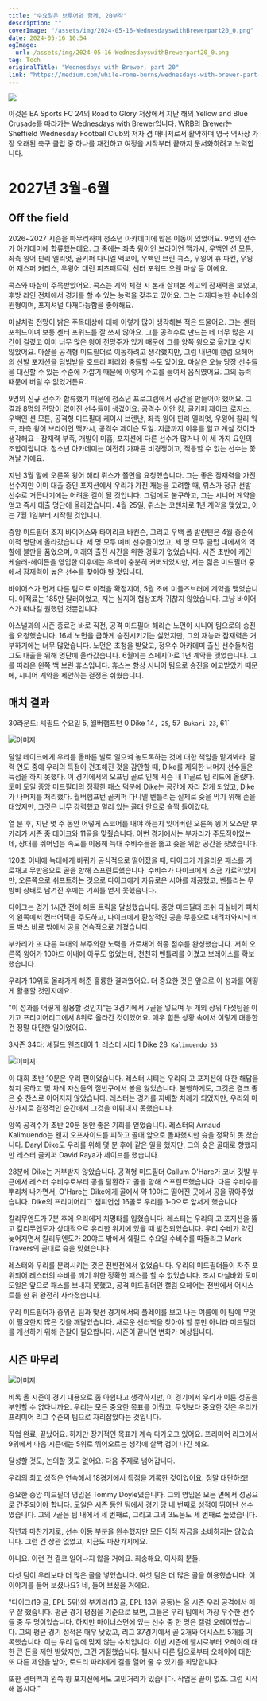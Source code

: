 ```yaml
---
title: "수요일은 브루어와 함께, 20부작"
description: ""
coverImage: "/assets/img/2024-05-16-WednesdayswithBrewerpart20_0.png"
date: 2024-05-16 10:54
ogImage: 
  url: /assets/img/2024-05-16-WednesdayswithBrewerpart20_0.png
tag: Tech
originalTitle: "Wednesdays with Brewer, part 20"
link: "https://medium.com/while-rome-burns/wednesdays-with-brewer-part-20-8ca1c8934b8e"
---
```



<img src="/assets/img/2024-05-16-WednesdayswithBrewerpart20_0.png" />

이것은 EA Sports FC 24의 Road to Glory 저장에서 지난 해의 Yellow and Blue Crusade를 따라가는 Wednesdays with Brewer입니다. WRB의 Brewer는 Sheffield Wednesday Football Club의 저자 겸 매니저로서 활약하며 영국 역사상 가장 오래된 축구 클럽 중 하나를 재건하고 여정을 시작부터 끝까지 문서화하려고 노력합니다.

# 2027년 3월-6월

## Off the field



2026~2027 시즌을 마무리하며 청소년 아카데미에 많은 이동이 있었어요. 9명의 선수가 아카데미에 합류했는데요. 그 중에는 좌측 윙어인 브라이언 맥카시, 우백인 션 모튼, 좌측 윙어 핀리 엘리엇, 골키퍼 다니엘 맥코이, 우백인 브린 콕스, 우윙어 휴 파킨, 우윙어 재스퍼 커티스, 우윙어 대런 피츠패트릭, 센터 포워드 오웬 마샬 등 이에요.

콕스와 마샬이 주목받았어요. 콕스는 계약 체결 시 본래 살펴본 최고의 잠재력을 보였고, 후방 라인 전체에서 경기를 할 수 있는 능력을 갖추고 있어요. 그는 다재다능한 수비수의 원형이며, 포지셔널 다재다능함을 좋아해요.

마샬처럼 전망이 밝은 주목대상에 대해 이렇게 많이 생각해본 적은 드물어요. 그는 센터 포워드이며 보통 센터 포워드를 잘 쓰지 않아요. 그를 공격수로 만드는 데 너무 많은 시간이 걸렸고 이미 너무 많은 윙어 전망주가 있기 때문에 그를 양쪽 윙으로 옮기고 싶지 않았어요. 마샬을 공격형 미드필더로 이동하려고 생각했지만, 그럼 내년에 캘럼 오헤어의 선발 포지션을 덤빔받을 호드리 퍼리와 충돌할 수도 있어요. 마샬은 오늘 당장 선수들을 대신할 수 있는 수준에 가깝기 때문에 이렇게 수고를 들여서 움직였어요. 그의 능력 때문에 버릴 수 없었거든요.

9명의 신규 선수가 합류했기 때문에 청소년 프로그램에서 공간을 만들어야 했어요. 그 결과 8명의 전망이 없어진 선수들이 생겼어요: 공격수 이안 킹, 골키퍼 제이크 로저스, 우백인 션 모튼, 공격형 미드필더 케이시 브렌난, 좌측 윙어 핀리 엘리엇, 우윙어 찰리 워드, 좌측 윙어 브라이언 맥카시, 공격수 제이슨 도일. 지금까지 이유를 알고 계실 것이라 생각해요 - 잠재력 부족, 개발이 미흡, 포지션에 다른 선수가 많거나 이 세 가지 요인의 조합이랍니다. 청소년 아카데미는 여전히 가파른 비경쟁이고, 적응할 수 없는 선수는 쫓겨날 거에요.



지난 3월 말에 오른쪽 윙어 해리 뤼스가 쫄면을 요청했습니다. 그는 좋은 잠재력을 가진 선수지만 이미 대출 중인 포지션에서 우리가 가진 재능을 고려할 때, 뤼스가 정규 선발 선수로 거듭나기에는 어려운 길이 될 것입니다. 그럼에도 불구하고, 그는 시니어 계약을 얻고 즉시 대출 명단에 올라갔습니다. 4월 25일, 뤼스는 코젠차로 1년 계약을 맺었고, 이는 7월 1일부터 시작될 것입니다.

중앙 미드필더 조지 바이어스와 타이리크 바킨슨, 그리고 우백 폴 발란틴은 4월 중순에 이적 명단에 올라갔습니다. 세 명 모두 예비 선수들이었고, 세 명 모두 클럽 내에서의 역할에 불만을 품었으며, 미래의 출전 시간을 위한 경로가 없었습니다. 시즌 초반에 케인 케슬러-헤이든을 영입한 이후에는 우백이 충분히 커버되었지만, 저는 젊은 미드필더 중에서 잠재력이 높은 선수를 찾아야 할 것입니다.

바이어스가 먼저 다른 팀으로 이적을 확정지어, 5월 초에 미들즈브러에 계약을 맺었습니다. 이적료는 185만 달러이었고, 저는 심지어 협상조차 귀찮지 않았습니다. 그냥 바이어스가 떠나길 원했던 것뿐입니다.

아스널과의 시즌 종료전 바로 직전, 공격 미드필더 해리슨 노먼이 시니어 팀으로의 승진을 요청했습니다. 16세 노먼을 급하게 승진시키기는 싫었지만, 그의 재능과 잠재력은 거부하기에는 너무 많았습니다. 노먼은 초청을 받았고, 정우수 아카데미 출신 선수들처럼 그도 대출을 위해 명단에 올라갔습니다. 6월에는 스페지아로 1년 계약을 맺었습니다. 그를 따라온 왼쪽 백 브린 휴스입니다. 휴스는 항상 시니어 팀으로 승진을 예고받았기 때문에, 시니어 계약을 제안하는 결정은 쉬웠습니다.



## 매치 결과

30라운드: 셰필드 수요일 5, 월버햄프턴 0
Dike 14`, 25`, 57`
Bukari 23`, 61`

![이미지](/assets/img/2024-05-16-WednesdayswithBrewerpart20_1.png)

달일 데이크에게 우리를 올바른 발로 일으켜 놓도록하는 것에 대한 책임을 맡겨봐라. 달력 연도 중에 우리의 득점이 건조해진 것을 감안할 때, Dike를 제외한 나머지 선수들은 득점을 하지 못했다. 이 경기에서의 오프닝 골로 인해 시즌 내 11골로 팀 리드에 올랐다. 토미 도일 중앙 미드필더의 정확한 패스 덕분에 Dike는 공간에 자리 잡게 되었고, Dike가 나머지를 처리했다. 월버햄프턴 골키퍼 다니엘 벤틀리는 실제로 슛을 막기 위해 손을 대었지만, 그것은 너무 강력했고 멀리 있는 골대 안으로 슬쩍 들어갔다.



열 분 후, 지난 몇 주 동안 어떻게 스코어를 내야 하는지 잊어버린 오른쪽 윙어 오스만 부카리가 시즌 중 데이크와 11골을 맞췄습니다. 이번 경기에서는 부카리가 주도적이었는데, 상대를 뛰어넘는 속도를 이용해 늑대 수비수들을 뚫고 슛을 위한 공간을 찾았습니다. 

120초 이내에 늑대에게 바퀴가 공식적으로 떨어졌을 때, 다이크가 게을러운 패스를 가로채고 무반응으로 골을 향해 스프린트했습니다. 수비수가 다이크에게 조금 가로막았지만, 오른쪽으로 쉬프트하는 것으로 다이크에게 자유로운 시야를 제공했고, 벤틀리는 무방비 상태로 남겨진 후에는 기회를 얻지 못했습니다.

다이크는 경기 1시간 전에 해트 트릭을 달성했습니다. 중앙 미드필더 조쉬 다실바가 피치의 왼쪽에서 컨터어택을 주도하고, 다이크에게 환상적인 공을 무릎으로 내려차와시되 비트 박스 바로 밖에서 공을 연속적으로 가졌습니다.

부카리가 또 다른 늑대의 부주의한 노력을 가로채어 최종 점수를 완성했습니다. 저희 오른쪽 윙어가 10야드 이내에 아무도 없었는데, 천천히 벤틀리를 이겼고 브레이스를 확보했습니다.



우리가 10위로 올라가게 해준 훌륭한 결과였어요. 더 중요한 것은 앞으로 이 성과를 어떻게 활용할 것인지에요.

"이 성과를 어떻게 활용할 것인지"는 3경기에서 7골을 넣으며 두 개의 상위 다섯팀을 이기고 프리미어리그에서 8위로 올라간 것이었어요. 매우 힘든 상황 속에서 이렇게 대응한 건 정말 대단한 일이었어요.

3시즌 34타: 셰필드 웬즈데이 1, 레스터 시티 1
Dike 28`
Kalimuendo 35`

![이미지](/assets/img/2024-05-16-WednesdayswithBrewerpart20_2.png)



이 대회 초반 10분은 우리 편이었습니다. 레스터 시티는 우리의 고 포지션에 대한 해답을 찾지 못하고 몇 차례 자신들의 절반구에서 볼을 잃었습니다. 불행하게도, 그것은 결코 좋은 슛 찬스로 이어지지 않았습니다. 레스터는 경기를 지배할 차례가 되었지만, 우리와 마찬가지로 결정적인 순간에서 그것을 이뤄내지 못했습니다.

양쪽 공격수가 초반 20분 동안 좋은 기회를 얻었습니다. 레스터의 Arnaud Kalimuendo는 왠지 오프사이드를 피하고 골대 앞으로 돌파했지만 슛을 정확히 못 찼습니다. Daryl Dike도 우리를 위해 몇 분 후에 같은 일을 했지만, 그의 슛은 골대로 향했지만 레스터 골키퍼 David Raya가 세이브를 했습니다.

28분에 Dike는 거부받지 않았습니다. 공격형 미드필더 Callum O'Hare가 코너 깃발 부근에서 레스터 수비수로부터 공을 탈환하고 골을 향해 스프린트했습니다. 다른 수비수를 뿌리쳐 나가면서, O'Hare는 Dike에게 골에서 약 10야드 떨어진 곳에서 공을 깎아주었습니다. Dike의 프리미어리그 챔피언십 16골로 우리를 1-0으로 앞서게 했습니다.

칼리무엔도가 7분 후에 우리에게 치명타를 입혔습니다. 레스터는 우리의 고 포지션을 뚫고 칼리무엔도가 상대적으로 유리한 위치에 있을 때 발견되었습니다. 우리 수비가 약간 늦어지면서 칼리무엔도가 20야드 밖에서 쉐필드 수요일 수비수를 따돌리고 Mark Travers의 골대로 슛을 맞혔습니다.



레스터와 우리를 분리시키는 것은 전반전에서 없었습니다. 우리의 미드필더들이 자주 포위되어 레스터의 수비를 깨기 위한 정확한 패스를 할 수 없었습니다. 조시 다실바와 토미 도일은 앞으로 패스를 보내지 못했고, 공격 미드필더인 캘럼 오헤어는 전반에서 어시스트를 한 뒤 완전히 사라졌습니다.

우리 미드필더가 중위권 팀과 맞선 경기에서의 플레이를 보고 나는 여름에 이 팀에 무엇이 필요한지 많은 것을 깨달았습니다. 새로운 센터백을 찾아야 할 뿐만 아니라 미드필더를 개선하기 위해 관찰이 필요합니다. 시즌이 끝나면 변화가 예상됩니다.

## 시즌 마무리

![이미지](/assets/img/2024-05-16-WednesdayswithBrewerpart20_3.png)



비록 올 시즌이 경기 내용으로 좀 아쉽다고 생각하지만, 이 경기에서 우리가 이룬 성공을 부인할 수 없다니까요. 우리는 모든 중요한 목표를 이뤘고, 무엇보다 중요한 것은 우리가 프리미어 리그 수준의 팀으로 자리잡았다는 것입니다.

작업 완료, 끝났어요. 하지만 장기적인 목표가 계속 다가오고 있어요. 프리미어 리그에서 9위에서 다음 시즌에는 5위로 뛰어오르는 생각에 살짝 겁이 나긴 해요.

달성할 것도, 논의할 것도 없어요. 다음 주제로 넘어갑니다.

우리의 최고 성적은 연속해서 18경기에서 득점을 기록한 것이었어요. 정말 대단하죠!



중요한 중앙 미드필더 영입은 Tommy Doyle였습니다. 그의 영입은 모든 면에서 성공으로 간주되어야 합니다. 도일은 시즌 동안 팀에서 경기 당 네 번째로 성적이 뛰어난 선수였습니다. 그의 7골은 팀 내에서 세 번째로, 그리고 그의 3도움도 세 번째로 높았습니다.

작년과 마찬가지로, 선수 이동 부분을 완수했지만 모든 이적 자금을 소비하지는 않았습니다. 그런 건 상관 없었고, 지금도 마찬가지에요.

아니요. 이런 건 결코 일어나지 않을 거예요. 죄송해요, 이사회 분들.

다섯 팀이 우리보다 더 많은 골을 넣었습니다. 여섯 팀은 더 많은 골을 허용했습니다. 이 이야기를 들어 보셨나요? 네, 들어 보셨을 거에요.



"다이크(19 골, EPL 5위)와 부카리(13 골, EPL 13위 공동)는 올 시즌 우리 공격에서 매우 잘 했습니다. 평균 경기 평점을 기준으로 보면, 그들은 우리 팀에서 가장 우수한 선수들 중 두 명이었습니다. 하지만 마이너스면에 있는 선수 중 한 명은 캘럼 오헤이였습니다. 그의 평균 경기 성적은 매우 낮았고, 리그 37경기에서 골 2개와 어시스트 5개를 기록했습니다. 이는 우리 팀에 맞지 않는 수치입니다. 이번 시즌에 첼시로부터 오헤이에 대한 큰 돈을 제안 받았지만, 그건 거절했습니다. 첼시나 다른 팀으로부터 오헤이에 대한 또 다른 제안을 받아, 로드리 파리에게 길을 열어 줄 수 있기를 희망합니다.

또한 센터백과 왼쪽 윙 포지션에서도 고민거리가 있습니다. 작업은 끝이 없죠. 그럼 시작해 봅시다."